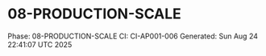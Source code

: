 # 08-PRODUCTION-SCALE
Phase: 08-PRODUCTION-SCALE
CI: CI-AP001-006
Generated: Sun Aug 24 22:41:07 UTC 2025
